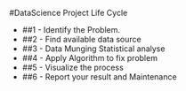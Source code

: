 #DataScience Project Life Cycle

 * ##1 - Identify the Problem.
 * ##2 - Find available data source
 * ##3 - Data Munging Statistical analyse
 * ##4 - Apply Algorithm to fix problem
 * ##5 - Visualize the process
 * ##6 - Report your result and Maintenance 

